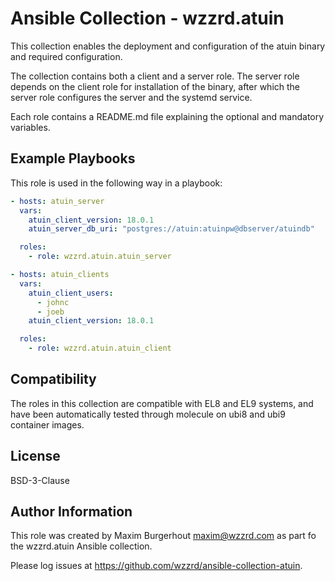 # Ansible Collection - wzzrd.atuin

This collection enables the deployment and configuration of the atuin binary and required configuration.

The collection contains both a client and a server role. The server role depends on the client role for installation of the binary, after which the server role configures the server and the systemd service.

Each role contains a README.md file explaining the optional and mandatory variables.

Example Playbooks
-----------------

This role is used in the following way in a playbook:

```yaml
- hosts: atuin_server
  vars:
    atuin_client_version: 18.0.1
    atuin_server_db_uri: "postgres://atuin:atuinpw@dbserver/atuindb"

  roles:
    - role: wzzrd.atuin.atuin_server

- hosts: atuin_clients
  vars:
    atuin_client_users:
      - johnc
      - joeb
    atuin_client_version: 18.0.1

  roles:
    - role: wzzrd.atuin.atuin_client
```

Compatibility
-------------

The roles in this collection are compatible with EL8 and EL9 systems, and have been automatically tested through molecule on ubi8 and ubi9 container images.

License
-------

BSD-3-Clause

Author Information
------------------

This role was created by Maxim Burgerhout <maxim@wzzrd.com> as part fo the wzzrd.atuin Ansible collection.

Please log issues at https://github.com/wzzrd/ansible-collection-atuin.
